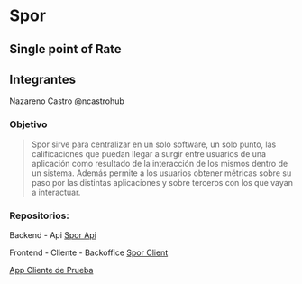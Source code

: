 # Spor
## Single point of Rate

## Integrantes

Nazareno Castro @ncastrohub

### Objetivo

>Spor sirve para centralizar en un solo software, un solo punto,  las calificaciones que puedan llegar a surgir entre usuarios de una aplicación como resultado de la interacción de los mismos dentro de un sistema.
Además permite a los usuarios obtener métricas sobre su paso por las distintas aplicaciones y sobre terceros con los que vayan a interactuar.

### Repositorios:

Backend - Api
[Spor Api](https://github.com/ncastrohub/spor_api)

Frontend - Cliente - Backoffice
[Spor Client](https://github.com/ncastrohub/spor-client)

[App Cliente de Prueba]()

